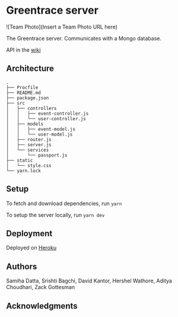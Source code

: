 # Greentrace server

![Team Photo](Insert a Team Photo URL here)

The Greentrace server. Communicates with a Mongo database.

API in the [wiki](https://github.com/dartmouth-cs52-20S/project-api-greentrace/wiki)

## Architecture

```
.
├── Procfile
├── README.md
├── package.json
├── src
│   ├── controllers
│   │   ├── event-controller.js
│   │   └── user-controller.js
│   ├── models
│   │   ├── event-model.js
│   │   └── user-model.js
│   ├── router.js
│   ├── server.js
│   └── services
│       └── passport.js
├── static
│   └── style.css
└── yarn.lock
```

## Setup

To fetch and download dependencies, run `yarn`

To setup the server locally, run `yarn dev`

## Deployment

Deployed on [Heroku](https://greentrace-server.herokuapp.com/)

## Authors

Samiha Datta, Srishti Bagchi, David Kantor, Hershel Wathore, Aditya Choudhari, Zack Gottesman

## Acknowledgments
